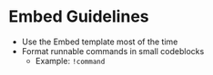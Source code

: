 # Embed Guidelines

- Use the Embed template most of the time
- Format runnable commands in small codeblocks 
	- Example: `!command`